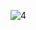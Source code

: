 ![4](https://user-images.githubusercontent.com/59290467/140951217-9c338cd3-a58c-4806-b8fc-fae66ed45bfb.png)
